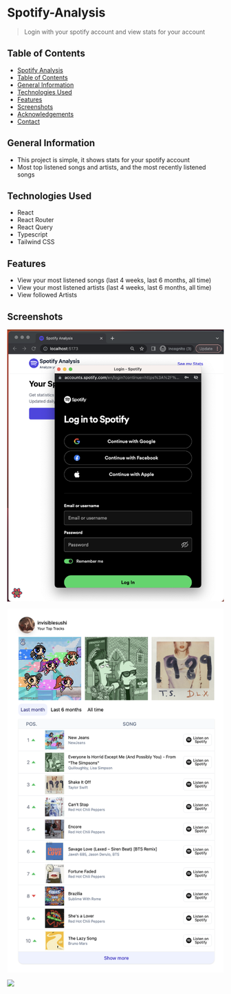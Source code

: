 # Spotify-Analysis
> Login with your spotify account and view stats for your account

## Table of Contents

- [Spotify Analysis](#Spotify-Analysis)
- [Table of Contents](#table-of-contents)
- [General Information](#general-information)
- [Technologies Used](#technologies-used)
- [Features](#features)
- [Screenshots](#Screenshots)
- [Acknowledgements](#acknowledgements)
- [Contact](#contact)

## General Information

- This project is simple, it shows stats for your spotify account
- Most top listened songs and artists, and the most recently listened songs

## Technologies Used

- React
- React Router
- React Query
- Typescript
- Tailwind CSS

## Features

- View your most listened songs (last 4 weeks, last 6 months, all time)
- View your most listened artists (last 4 weeks, last 6 months, all time)
- View followed Artists

## Screenshots

<!-- ![Example screenshot](./img/screenshot.png) -->

<!-- If you have screenshots you'd like to share, include them here. -->
<p>
    <img src="./readme/Screenshot 2023-08-12 at 12.14.22 AM.png"  />
</p>
<p>
    <img src="./readme/Screenshot 2023-08-12 at 12.14.55 AM.png"  />
</p>
<p>
    <img src="./readme/Screenshot 2023-08-12 at 12.17.34 AM.png"  />
</p>

<!--## Setup-->
<!--What are the project requirements/dependencies? Where are they listed? A requirements.txt or a Pipfile.lock file perhaps? Where is it located?-->

<!--Proceed to describe how to install / setup one's local environment / get started with the project.-->

<!--## Usage-->
<!--How does one go about using it?-->
<!--Provide various use cases and code examples here.-->

<!--`write-your-code-here`-->

<!--## Project Status-->
<!--Project is: _in progress_ / _complete_ / _no longer being worked on_. If you are no longer working on it, provide reasons why.-->

<!--## Room for Improvement-->
<!--Include areas you believe need improvement / could be improved. Also add TODOs for future development.-->

<!--Room for improvement:-->
<!--- Improvement to be done 1-->
<!--- Improvement to be done 2-->

<!--To do:-->
<!--- Feature to be added 1-->
<!--- Feature to be added 2-->



<!-- Optional -->
<!-- ## License -->
<!-- This project is open source and available under the [... License](). -->

<!-- You don't have to include all sections - just the one's relevant to your project -->
